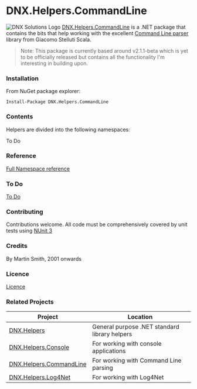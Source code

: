 # DNX.Helpers.CommandLine

![DNX Solutions Logo](http://dnx-solutions.co.uk/favicon-32x32.png)
[DNX.Helpers.CommandLine](http://github.com/commandlineparser/commandline) is a .NET package that contains the bits that help working with the excellent [Command Line parser](https://github.com/gsscoder/commandline) library from Giacomo Stelluti Scala.

> Note:
> This package is currently based around v2.1.1-beta which is yet to be officially released but contains all the functionality I'm interesting in building upon.

### Installation

From NuGet package explorer:

`Install-Package DNX.Helpers.CommandLine`

### Contents

Helpers are divided into the following namespaces:

To Do

### Reference

[Full Namespace reference](Reference/reference.md)

### To Do

[To Do](todo.md)

### Contributing

Contributions welcome. All code must be comprehensively covered by unit tests using [NUnit 3](http://www.nunit.org)

### Credits

By Martin Smith, 2001 onwards

### Licence

[Licence](licence.txt)

### Related Projects

| Project | Location |
| --- | --- |
| [DNX.Helpers](http://github.com/martinsmith1968/DNX.Helpers) | General purpose .NET standard library helpers |
| [DNX.Helpers.Console](http://github.com/martinsmith1968/DNX.Helpers.Console) | For working with console applications |
| [DNX.Helpers.CommandLine](http://github.com/martinsmith1968/DNX.Helpers.CommandLine) | For working with Command Line parsing |
| [DNX.Helpers.Log4Net](http://github.com/martinsmith1968/DNX.Helpers.Log4Net) | For working with Log4Net |
